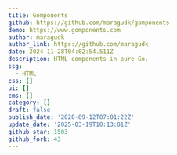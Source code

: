 ```yaml
---
title: Gomponents
github: https://github.com/maragudk/gomponents
demo: https://www.gomponents.com
author: maragudk
author_link: https://github.com/maragudk
date: 2024-11-28T04:02:54.511Z
description: HTML components in pure Go.
ssg:
  - HTML
css: []
ui: []
cms: []
category: []
draft: false
publish_date: '2020-09-12T07:01:22Z'
update_date: '2025-03-19T10:13:01Z'
github_star: 1503
github_fork: 43
---
```


